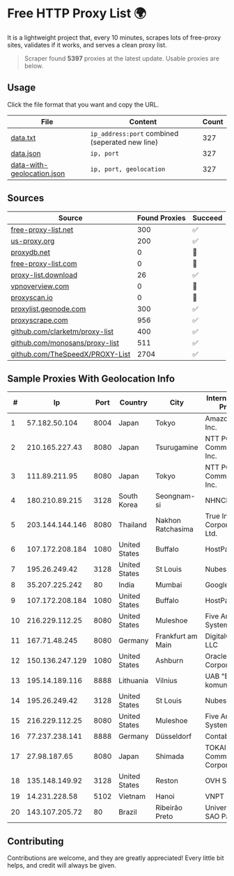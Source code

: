
# Free HTTP Proxy List 🌍

It is a lightweight project that, every 10 minutes, scrapes lots of free-proxy sites, validates if it works, and serves a clean proxy list.


> Scraper found **5397** proxies at the latest update. Usable proxies are below.

## Usage

Click the file format that you want and copy the URL.


|File|Content|Count|
|----|-------|-----|
|[data.txt](https://raw.githubusercontent.com/themiralay/Proxy-List-World/master/data.txt)|`ip_address:port` combined (seperated new line)|327|
|[data.json](https://raw.githubusercontent.com/themiralay/Proxy-List-World/master/data.json)|`ip, port`|327|
|[data-with-geolocation.json](https://raw.githubusercontent.com/themiralay/Proxy-List-World/master/data-with-geolocation.json)|`ip, port, geolocation`|327|

## Sources

|Source|Found Proxies|Succeed|
|------|-------------|-------|
|[free-proxy-list.net](https://free-proxy-list.net)|300|✅|
|[us-proxy.org](https://www.us-proxy.org)|200|✅|
|[proxydb.net](http://proxydb.net)|0|🚫|
|[free-proxy-list.com](https://free-proxy-list.com/?page=&port=&type%5B%5D=http&type%5B%5D=https&up_time=0&search=Search)|0|🚫|
|[proxy-list.download](https://www.proxy-list.download/HTTP)|26|✅|
|[vpnoverview.com](https://vpnoverview.com/privacy/anonymous-browsing/free-proxy-servers)|0|🚫|
|[proxyscan.io](https://www.proxyscan.io)|0|🚫|
|[proxylist.geonode.com](https://proxylist.geonode.com/api/proxy-list?limit=300&page=1&sort_by=lastChecked&sort_type=desc&protocols=http,https)|300|✅|
|[proxyscrape.com](https://api.proxyscrape.com/v2/?request=displayproxies&protocol=http&timeout=10000&country=all&ssl=all&anonymity=all)|956|✅|
|[github.com/clarketm/proxy-list](https://raw.githubusercontent.com/clarketm/proxy-list/master/proxy-list-raw.txt)|400|✅|
|[github.com/monosans/proxy-list](https://raw.githubusercontent.com/monosans/proxy-list/main/proxies/http.txt)|511|✅|
|[github.com/TheSpeedX/PROXY-List](https://raw.githubusercontent.com/TheSpeedX/PROXY-List/master/http.txt)|2704|✅|


## Sample Proxies With Geolocation Info

|#|Ip|Port|Country|City|Internet Service Provider|
|-|--|----|-------|----|-------------------------|
|1|57.182.50.104|8004|Japan|Tokyo|Amazon.com, Inc.|
|2|210.165.227.43|8080|Japan|Tsurugamine|NTT PC Communications, Inc.|
|3|111.89.211.95|8080|Japan|Tokyo|NTT PC Communications, Inc.|
|4|180.210.89.215|3128|South Korea|Seongnam-si|NHNCLOUD|
|5|203.144.144.146|8080|Thailand|Nakhon Ratchasima|True Internet Corporation CO. Ltd.|
|6|107.172.208.184|1080|United States|Buffalo|HostPapa|
|7|195.26.249.42|3128|United States|St Louis|Nubes, LLC|
|8|35.207.225.242|80|India|Mumbai|Google LLC|
|9|107.172.208.184|1080|United States|Buffalo|HostPapa|
|10|216.229.112.25|8080|United States|Muleshoe|Five Area Systems, LLC|
|11|167.71.48.245|8080|Germany|Frankfurt am Main|DigitalOcean, LLC|
|12|150.136.247.129|1080|United States|Ashburn|Oracle Corporation|
|13|195.14.189.116|8888|Lithuania|Vilnius|UAB "Baltnetos komunikacijos"|
|14|195.26.249.42|3128|United States|St Louis|Nubes, LLC|
|15|216.229.112.25|8080|United States|Muleshoe|Five Area Systems, LLC|
|16|77.237.238.141|8888|Germany|Düsseldorf|Contabo GmbH|
|17|27.98.187.65|8080|Japan|Shimada|TOKAI Communications Corporation|
|18|135.148.149.92|3128|United States|Reston|OVH SAS|
|19|14.231.228.58|5102|Vietnam|Hanoi|VNPT|
|20|143.107.205.72|80|Brazil|Ribeirão Preto|Universidade De SAO Paulo|



## Contributing

Contributions are welcome, and they are greatly appreciated! Every
little bit helps, and credit will always be given.

